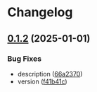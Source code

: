 # Changelog

## [0.1.2](https://github.com/Mooling0602/MSyncSubpacks/compare/msync_player_tips-v0.1.1...msync_player_tips-v0.1.2) (2025-01-01)


### Bug Fixes

* description ([66a2370](https://github.com/Mooling0602/MSyncSubpacks/commit/66a2370d7b8eb1b60c25709cd487e2137e8f2088))
* version ([f41b41c](https://github.com/Mooling0602/MSyncSubpacks/commit/f41b41ccabc0ec19586058278d878a043338d4bc))
